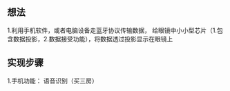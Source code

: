 
## 想法

1.利用手机软件，或者电脑设备走蓝牙协议传输数据，
给眼镜中小小型芯片（1.包含数据投影，2.数据接受功能），将数据透过投影显示在眼镜上


## 实现步骤
1.手机功能： 语音识别（买三房）